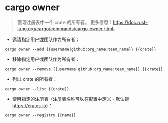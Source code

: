 # cargo owner

> 管理注册表中一个 crate 的所有者。
> 更多信息：<https://doc.rust-lang.org/cargo/commands/cargo-owner.html>。

- 邀请指定用户或团队作为所有者：

`cargo owner --add {{username|github:org_name:team_name}} {{crate}}`

- 移除指定用户或团队作为所有者：

`cargo owner --remove {{username|github:org_name:team_name}} {{crate}}`

- 列出 crate 的所有者：

`cargo owner --list {{crate}}`

- 使用指定的注册表（注册表名称可以在配置中定义 - 默认是 <https://crates.io>）：

`cargo owner --registry {{name}}`